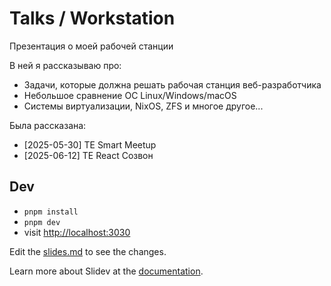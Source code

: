 # Talks / Workstation

Презентация о моей рабочей станции

В ней я рассказываю про:
- Задачи, которые должна решать рабочая станция веб-разработчика
- Небольшое сравнение ОС Linux/Windows/macOS
- Системы виртуализации, NixOS, ZFS и многое другое...

Была рассказана:
- [2025-05-30] TE Smart Meetup
- [2025-06-12] TE React Созвон

## Dev

- `pnpm install`
- `pnpm dev`
- visit <http://localhost:3030>

Edit the [slides.md](./slides.md) to see the changes.

Learn more about Slidev at the [documentation](https://sli.dev/).
